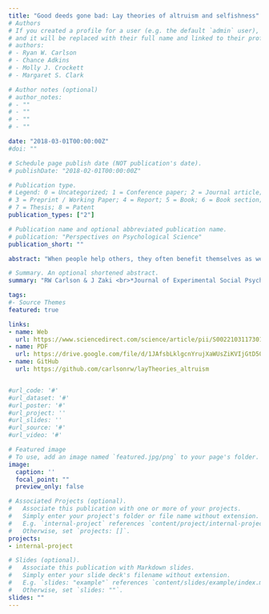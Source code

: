 ```yaml
---
title: "Good deeds gone bad: Lay theories of altruism and selfishness"
# Authors
# If you created a profile for a user (e.g. the default `admin` user), write the username (folder name) here 
# and it will be replaced with their full name and linked to their profile.
# authors:
# - Ryan W. Carlson
# - Chance Adkins
# - Molly J. Crockett
# - Margaret S. Clark

# Author notes (optional)
# author_notes:
# - ""
# - ""
# - ""
# - ""

date: "2018-03-01T00:00:00Z"
#doi: ""

# Schedule page publish date (NOT publication's date).
# publishDate: "2018-02-01T00:00:00Z"

# Publication type.
# Legend: 0 = Uncategorized; 1 = Conference paper; 2 = Journal article;
# 3 = Preprint / Working Paper; 4 = Report; 5 = Book; 6 = Book section;
# 7 = Thesis; 8 = Patent
publication_types: ["2"]

# Publication name and optional abbreviated publication name.
# publication: "Perspectives on Psychological Science"
publication_short: ""

abstract: "When people help others, they often benefit themselves as well. Do these benefits disqualify prosocial acts from being truly altruistic? Scientists and philosophers have long debated this question, but few have considered laypeople's beliefs about altruism. Here, we examine such lay theories surrounding altruism. Across two studies, observers read about agents who behaved prosocially. In some cases, agents benefitted materially, socially, or emotionally from their actions (self-oriented consequences); in other cases, they acted in order to accrue these benefits (self-oriented motives). Observers “penalized” actions that produced self-oriented consequences – rating them as less altruistic than actions involving no such benefit – unless these benefits were emotional. When agents' actions involved self-oriented motives, observers penalized them more harshly, viewing their behavior as more selfish than even clearly non-prosocial acts. These data suggest that lay theories distinguish between motives for, and “side effects” of, prosocial actions, converging with recent psychological theories of altruism."

# Summary. An optional shortened abstract.
summary: "RW Carlson & J Zaki <br>*Journal of Experimental Social Psychology* "

tags:
#- Source Themes
featured: true

links:
- name: Web 
  url: https://www.sciencedirect.com/science/article/pii/S0022103117301701
- name: PDF
  url: https://drive.google.com/file/d/1JAfsbLklgcnYrujXaWUsZiKVIjGtD50p/view?usp=sharing
- name: GitHub
  url: https://github.com/carlsonrw/layTheories_altruism


#url_code: '#'
#url_dataset: '#'
#url_poster: '#'
#url_project: ''
#url_slides: ''
#url_source: '#'
#url_video: '#'

# Featured image
# To use, add an image named `featured.jpg/png` to your page's folder. 
image:
  caption: ''
  focal_point: ""
  preview_only: false

# Associated Projects (optional).
#   Associate this publication with one or more of your projects.
#   Simply enter your project's folder or file name without extension.
#   E.g. `internal-project` references `content/project/internal-project/index.md`.
#   Otherwise, set `projects: []`.
projects:
- internal-project

# Slides (optional).
#   Associate this publication with Markdown slides.
#   Simply enter your slide deck's filename without extension.
#   E.g. `slides: "example"` references `content/slides/example/index.md`.
#   Otherwise, set `slides: ""`.
slides: ""
---
```


